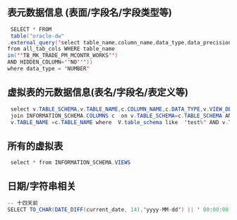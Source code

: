 ## 表元数据信息 (表面/字段名/字段类型等)
```java
 SELECT * FROM 
 table("oracle-dw"
.external_query('select table_name,column_name,data_type,data_precision,data_scale 
from all_tab_cols WHERE table_name 
in(''TB_MK_TRADE_PM_MCONTR_WORKS'') 
AND HIDDEN_COLUMN=''NO'''))
where data_type = 'NUMBER'
```

## 虚拟表的元数据信息(表名/字段名/表定义等)
```java
 select v.TABLE_SCHEMA,v.TABLE_NAME,c.COLUMN_NAME,c.DATA_TYPE,v.VIEW_DEFINITION from INFORMATION_SCHEMA.VIEWS v
 join INFORMATION_SCHEMA.COLUMNS c  on v.TABLE_SCHEMA=c.TABLE_SCHEMA AND 
 v.TABLE_NAME =c.TABLE_NAME where  V.table_schema like  'test%' AND v.TABLE_NAME in ('excelapp')
```
## 所有的虚拟表
```java
 select * from INFORMATION_SCHEMA.VIEWS

```
## 日期/字符串相关
```java
-- 十四天前
SELECT TO_CHAR(DATE_DIFF(current_date, 14),'yyyy-MM-dd') || ' 00:00:00' as startDate
```
